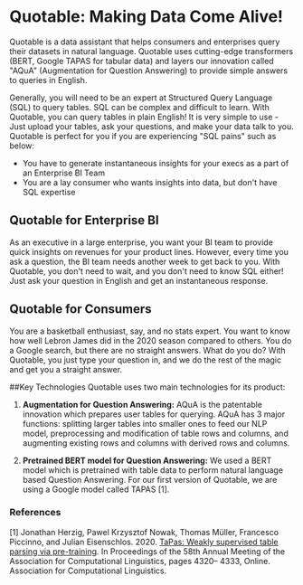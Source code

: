 # Quotable: Making Data Come Alive!
Quotable is a data assistant that helps consumers and enterprises query their datasets in
natural language. Quotable uses cutting-edge transformers (BERT, Google TAPAS for tabular
data) and layers our innovation called "AQuA" (Augmentation for Question Answering) to
provide simple answers to queries in English.

Generally, you will need to be an expert at Structured Query Language (SQL) to query tables. SQL can be complex and difficult to learn. With Quotable, you can query tables in plain English! It is very simple to use - Just upload your tables, ask your questions, and make your data talk to you. Quotable is perfect for you if you are experiencing "SQL pains" such as below:

* You have to generate instantaneous insights for your execs as a part of an Enterprise BI Team
* You are a lay consumer who wants insights into data, but don't have SQL expertise

## Quotable for Enterprise BI
As an executive in a large enterprise, you want your BI team to provide quick insights on revenues for your product lines. However, every time you ask a question, the BI team needs another week to get back to you. With Quotable, you don't need to wait, and you don't need to know SQL either! Just ask your question in English and get an instantaneous response.

## Quotable for Consumers
You are a basketball enthusiast, say, and no stats expert. You want to know how well Lebron James did in the 2020 season compared to others. You do a Google search, but there are no straight answers. What do you do? With Quotable, you just type your question in, and we do the rest of the magic and get you a straight answer.

##Key Technologies
Quotable uses two main technologies for its product:

1. __Augmentation for Question Answering:__ AQuA is the patentable innovation which prepares user tables for querying. AQuA has 3 major functions: splitting larger tables into smaller ones to feed our NLP model, preprocessing and modification of table rows and columns, and augmenting existing rows and columns with derived rows and columns.

2. __Pretrained BERT model for Question Answering:__  We used a BERT model which is pretrained with table data to perform natural language based Question Answering. For our first version of Quotable, we are using a Google model called TAPAS [1].


### References

[1] Jonathan Herzig, Pawel Krzysztof Nowak, Thomas Müller, Francesco Piccinno, and Julian Eisenschlos. 2020. [TaPas: Weakly supervised table parsing via pre-training](https://www.aclweb.org/anthology/2020.acl-main.398/). In Proceedings of the 58th Annual Meeting of the Association for Computational Linguistics, pages 4320– 4333, Online. Association for Computational Linguistics.
